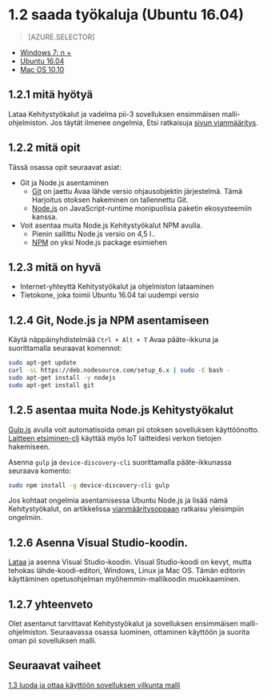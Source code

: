 <properties
 pageTitle="Hanki työkalut (Ubuntu 16.04) | Microsoft Azure"
 description="Lataa ja asenna tarvittavat työkalut ja että pii sovelluksen ensimmäisen malli-ohjelmiston Ubuntu."
 services="iot-hub"
 documentationCenter=""
 authors="shizn"
 manager="timlt"
 tags=""
 keywords=""/>

<tags
 ms.service="iot-hub"
 ms.devlang="multiple"
 ms.topic="article"
 ms.tgt_pltfrm="na"
 ms.workload="na"
 ms.date="10/21/2016"
 ms.author="xshi"/>

# <a name="12-get-the-tools-ubuntu-1604"></a>1.2 saada työkaluja (Ubuntu 16.04)

> [AZURE.SELECTOR]
- [Windows 7: n +](iot-hub-raspberry-pi-kit-node-lesson1-get-the-tools-win32.md)
- [Ubuntu 16.04](iot-hub-raspberry-pi-kit-node-lesson1-get-the-tools-ubuntu.md)
- [Mac OS 10.10](iot-hub-raspberry-pi-kit-node-lesson1-get-the-tools-mac.md)

## <a name="121-what-you-will-do"></a>1.2.1 mitä hyötyä

Lataa Kehitystyökalut ja vadelma pii-3 sovelluksen ensimmäisen malli-ohjelmiston. Jos täytät ilmenee ongelmia, Etsi ratkaisuja [sivun vianmääritys](iot-hub-raspberry-pi-kit-node-troubleshooting.md).

## <a name="122-what-you-will-learn"></a>1.2.2 mitä opit

Tässä osassa opit seuraavat asiat:

- Git ja Node.js asentaminen
  - [Git](https://git-scm.com) on jaettu Avaa lähde versio ohjausobjektin järjestelmä. Tämä Harjoitus otoksen hakeminen on tallennettu Git.
  - [Node.js](https://nodejs.org/en/) on JavaScript-runtime monipuolisia paketin ekosysteemiin kanssa.
- Voit asentaa muita Node.js Kehitystyökalut NPM avulla.
  - Pienin sallittu Node.js versio on 4,5 l..
  - [NPM](https://www.npmjs.com) on yksi Node.js package esimiehen

## <a name="123-what-do-you-need"></a>1.2.3 mitä on hyvä

- Internet-yhteyttä Kehitystyökalut ja ohjelmiston lataaminen
- Tietokone, joka toimii Ubuntu 16.04 tai uudempi versio 

## <a name="124-install-git-nodejs-and-npm"></a>1.2.4 Git, Node.js ja NPM asentamiseen

Käytä näppäinyhdistelmää `Ctrl + Alt + T` Avaa pääte-ikkuna ja suorittamalla seuraavat komennot:

```bash
sudo apt-get update
curl -sL https://deb.nodesource.com/setup_6.x | sudo -E bash -
sudo apt-get install -y nodejs
sudo apt-get install git
```

## <a name="125-install-additional-nodejs-development-tools"></a>1.2.5 asentaa muita Node.js Kehitystyökalut

[Gulp.js](http://gulpjs.com) avulla voit automatisoida oman pii otoksen sovelluksen käyttöönotto. [Laitteen etsiminen-cli](https://github.com/Azure/device-discovery-cli) käyttää myös IoT laitteidesi verkon tietojen hakemiseen.

Asenna `gulp` ja `device-discovery-cli` suorittamalla pääte-ikkunassa seuraava komento:

```bash
sudo npm install -g device-discovery-cli gulp
```

Jos kohtaat ongelmia asentamisessa Ubuntu Node.js ja lisää nämä Kehitystyökalut, on artikkelissa [vianmääritysoppaan](iot-hub-raspberry-pi-kit-node-troubleshooting.md) ratkaisu yleisimpiin ongelmiin.

## <a name="126-install-visual-studio-code"></a>1.2.6 Asenna Visual Studio-koodin.

[Lataa](https://code.visualstudio.com/docs/setup/linux) ja asenna Visual Studio-koodin. Visual Studio-koodi on kevyt, mutta tehokas lähde-koodi-editori, Windows, Linux ja Mac OS. Tämän editorin käyttäminen opetusohjelman myöhemmin-mallikoodin muokkaaminen.

## <a name="127-summary"></a>1.2.7 yhteenveto

Olet asentanut tarvittavat Kehitystyökalut ja sovelluksen ensimmäisen malli-ohjelmiston. Seuraavassa osassa luominen, ottaminen käyttöön ja suorita oman pii sovelluksen malli.

## <a name="next-steps"></a>Seuraavat vaiheet

[1.3 luoda ja ottaa käyttöön sovelluksen vilkunta malli](iot-hub-raspberry-pi-kit-node-lesson1-deploy-blink-app.md)